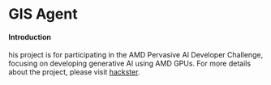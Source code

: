 # GIS Agent

#### Introduction
his project is for participating in the AMD Pervasive AI Developer Challenge, focusing on developing generative AI using AMD GPUs. For more details about the project, please visit [hackster](https://www.hackster.io/shuangzhiaishang38/gis-agent-b1c57d?auth_token=6c5283521308f797309808aa75d2624a).
